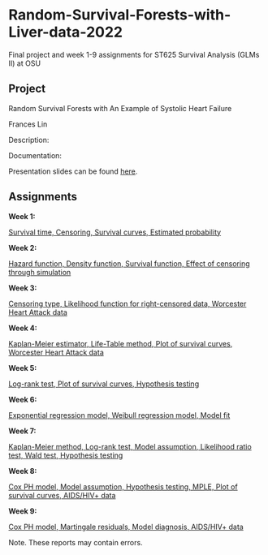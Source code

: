 # Random-Survival-Forests-with-Liver-data-2022
Final project and week 1-9 assignments for ST625 Survival Analysis (GLMs II) at OSU


## Project 

Random Survival Forests with An Example of Systolic Heart Failure

Frances Lin 

Description: 

Documentation:

Presentation slides can be found [here](https://github.com/franceslinyc/Random-Survival-Forests-with-Liver-data-2022/blob/main/analysis/Lin_ST625_Presentation.pdf).




## Assignments 

**Week 1:** 

[Survival time, Censoring, Survival curves, Estimated probability](https://github.com/franceslinyc/Random-Survival-Forests-with-Liver-data-2022/blob/main/assignments/Lin_ST625_HW1.pdf)

**Week 2:** 

[Hazard function, Density function, Survival function, Effect of censoring through simulation](https://github.com/franceslinyc/Random-Survival-Forests-with-Liver-data-2022/blob/main/assignments/Lin_ST625_HW2.pdf)

**Week 3:** 

[Censoring type, Likelihood function for right-censored data, Worcester Heart Attack data](https://github.com/franceslinyc/Random-Survival-Forests-with-Liver-data-2022/blob/main/assignments/Lin_ST625_HW3.pdf)

**Week 4:** 

[Kaplan-Meier estimator, Life-Table method, Plot of survival curves, Worcester Heart Attack data](https://github.com/franceslinyc/Random-Survival-Forests-with-Liver-data-2022/blob/main/assignments/Lin_ST625_HW4.pdf)

**Week 5:** 

[Log-rank test, Plot of survival curves, Hypothesis testing](https://github.com/franceslinyc/Random-Survival-Forests-with-Liver-data-2022/blob/main/assignments/Lin_ST625_HW5.pdf)

**Week 6:** 

[Exponential regression model, Weibull regression model, Model fit](https://github.com/franceslinyc/Random-Survival-Forests-with-Liver-data-2022/blob/main/assignments/Lin_ST625_HW6.pdf)

**Week 7:** 

[Kaplan-Meier method, Log-rank test, Model assumption, Likelihood ratio test, Wald test, Hypothesis testing](https://github.com/franceslinyc/Random-Survival-Forests-with-Liver-data-2022/blob/main/assignments/Lin_ST625_HW7.pdf)

**Week 8:** 

[Cox PH model, Model assumption, Hypothesis testing, MPLE, Plot of survival curves, AIDS/HIV+ data](https://github.com/franceslinyc/Random-Survival-Forests-with-Liver-data-2022/blob/main/assignments/Lin_ST625_HW8.pdf)

**Week 9:** 

[Cox PH model, Martingale residuals, Model diagnosis, AIDS/HIV+ data]()

Note. These reports may contain errors. 



